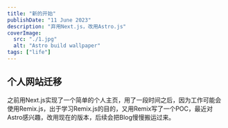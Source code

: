 ```yaml
---
title: "新的开始"
publishDate: "11 June 2023"
description: "弃用Next.js，改用Astro.js"
coverImage:
  src: "./1.jpg"
  alt: "Astro build wallpaper"
tags: ["life"]
---
```


## 个人网站迁移
之前用Next.js实现了一个简单的个人主页，用了一段时间之后，因为工作可能会使用Remix.js，出于学习Remix.js的目的，又用Remix写了一个POC，最近对Astro感兴趣，改用现在的版本，后续会把Blog慢慢搬运过来。

